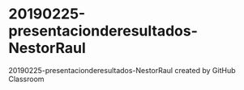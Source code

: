 # 20190225-presentacionderesultados-NestorRaul
20190225-presentacionderesultados-NestorRaul created by GitHub Classroom
